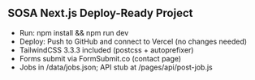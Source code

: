 SOSA Next.js Deploy-Ready Project
--------------------------------
- Run: npm install && npm run dev
- Deploy: Push to GitHub and connect to Vercel (no changes needed)
- TailwindCSS 3.3.3 included (postcss + autoprefixer)
- Forms submit via FormSubmit.co (contact page)
- Jobs in /data/jobs.json; API stub at /pages/api/post-job.js
